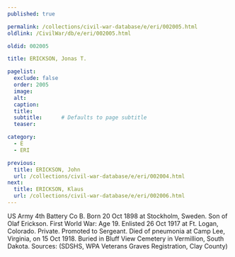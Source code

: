 ```yaml
---
published: true

permalink: /collections/civil-war-database/e/eri/002005.html
oldlink: /CivilWar/db/e/eri/002005.html

oldid: 002005

title: ERICKSON, Jonas T.

pagelist:
  exclude: false
  order: 2005
  image: 
  alt:
  caption:
  title:
  subtitle:      # Defaults to page subtitle
  teaser:

category: 
  - E 
  - ERI

previous:
  title: ERICKSON, John
  url: /collections/civil-war-database/e/eri/002004.html  
next:
  title: ERICKSON, Klaus
  url: /collections/civil-war-database/e/eri/002006.html   
---
```

US Army 4th Battery Co B. Born 20 Oct 1898 at Stockholm, Sweden. Son of Olaf Erickson. First World War: Age 19. Enlisted 26 Oct 1917 at Ft. Logan, Colorado. Private. Promoted to Sergeant. Died of pneumonia at Camp Lee, Virginia, on 15 Oct 1918. Buried in Bluff View Cemetery in Vermillion, South Dakota. Sources: (SDSHS, WPA Veterans Graves Registration, Clay County)